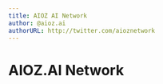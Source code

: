 ```yaml
---
title: AIOZ AI Network
author: @aioz.ai
authorURL: http://twitter.com/aioznetwork
---
```


# AIOZ.AI Network

<!--truncate-->
